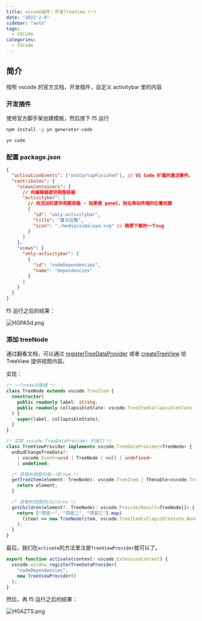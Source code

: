 ```yaml
---
title: vscode插件：开发TreeView（一）
date: "2022-2-9"
sidebar: "auto"
tags:
  - VSCode
categories:
  - VSCode
---
```


## 简介

按照 vscode 的官方文档，开发插件，自定义 activitybar 里的内容

### 开发插件

使用官方脚手架创建模板，然后按下 f5 运行

```sh
npm install -g yo generator-code

yo code
```

### 配置 package.json

```json
{
  "activationEvents": ["onStartupFinished"], // VS Code 扩展的激活事件。
  "contributes": {
    "viewsContainers": {
      // 向编辑器提供视图容器
      "activitybar": [
        // 向活动栏提供视图容器 - 如果是 panel，则在类似终端的位置创建
        {
          "id": "xmly-activitybar",
          "title": "喜马拉雅",
          "icon": "./media/ximalaya.svg" // 随便下载的一个svg
        }
      ]
    },
    "views": {
      "xmly-activitybar": [
        {
          "id": "nodeDependencies",
          "name": "Dependencies"
        }
      ]
    }
  }
}
```

f5 运行之后的结果：

![HGPA5d.png](https://s4.ax1x.com/2022/02/09/HGPA5d.png)

### 添加 treeNode

通过翻看文档，可以通过 [registerTreeDataProvider](https://code.visualstudio.com/api/extension-guides/tree-view#registering-the-treedataprovider) 或者 [createTreeView](https://code.visualstudio.com/api/extension-guides/tree-view#registering-the-treedataprovider) 给 TreeView 提供视图内容。

实现：

```ts
/* 一个node的数据 */
class TreeNode extends vscode.TreeItem {
  constructor(
    public readonly label: string,
    public readonly collapsibleState: vscode.TreeItemCollapsibleState
  ) {
    super(label, collapsibleState);
  }
}

/* 实现 vscode.TreeDataProvider 的接口 */
class TreeViewProvider implements vscode.TreeDataProvider<TreeNode> {
  onDidChangeTreeData?:
    | vscode.Event<void | TreeNode | null | undefined>
    | undefined;

  /* 获取树视图的每一项item */
  getTreeItem(element: TreeNode): vscode.TreeItem | Thenable<vscode.TreeItem> {
    return element;
  }

  /* 获取树视图的children */
  getChildren(element?: TreeNode): vscode.ProviderResult<TreeNode[]> {
    return ["项目一", "项目二", "项目三"].map(
      (item) => new TreeNode(item, vscode.TreeItemCollapsibleState.None)
    );
  }
}
```

最后，我们在`activate`的方法里注册`TreeViewProvider`就可以了。

```ts
export function activate(context: vscode.ExtensionContext) {
  vscode.window.registerTreeDataProvider(
    "nodeDependencies",
    new TreeViewProvider()
  );
}
```

然后，再 f5 运行之后的结果：

![HGAZTS.png](https://s4.ax1x.com/2022/02/09/HGAZTS.png)
